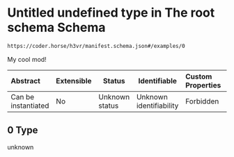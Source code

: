 # Untitled undefined type in The root schema Schema

```txt
https://coder.horse/h3vr/manifest.schema.json#/examples/0
```

My cool mod!


| Abstract            | Extensible | Status         | Identifiable            | Custom Properties | Additional Properties | Access Restrictions | Defined In                                                                   |
| :------------------ | ---------- | -------------- | ----------------------- | :---------------- | --------------------- | ------------------- | ---------------------------------------------------------------------------- |
| Can be instantiated | No         | Unknown status | Unknown identifiability | Forbidden         | Allowed               | none                | [manifest.schema.json\*](../out/manifest.schema.json "open original schema") |

## 0 Type

unknown
